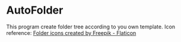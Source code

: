 # AutoFolder
This program create folder tree according to you own template. 
Icon reference: <a href="https://www.flaticon.com/free-icons/folder" title="folder icons">Folder icons created by Freepik - Flaticon</a>
